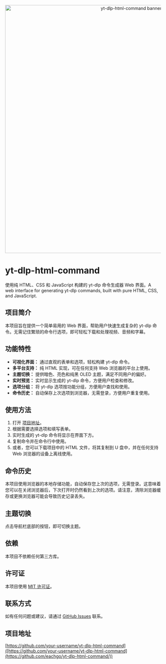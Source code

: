 
<p align="center">
  <img src="your-gif-image-url.gif" alt="yt-dlp-html-command banner" width="800">
</p>

# yt-dlp-html-command

使用纯 HTML、CSS 和 JavaScript 构建的 yt-dlp 命令生成器 Web 界面。A web interface for generating yt-dlp commands, built with pure HTML, CSS, and JavaScript.

## 项目简介

本项目旨在提供一个简单易用的 Web 界面，帮助用户快速生成复杂的 yt-dlp 命令。无需记住繁琐的命令行选项，即可轻松下载和处理视频、音频和字幕。

## 功能特性

* **可视化界面：** 通过直观的表单和选项，轻松构建 yt-dlp 命令。
* **多平台支持：** 纯 HTML 实现，可在任何支持 Web 浏览器的平台上使用。
* **主题切换：** 提供暗色、亮色和纯黑 OLED 主题，满足不同用户的偏好。
* **实时预览：** 实时显示生成的 yt-dlp 命令，方便用户检查和修改。
* **选项分组：** 将 yt-dlp 选项按功能分组，方便用户查找和使用。
* **命令历史：** 自动保存上次选项到浏览器，无需登录，方便用户重复使用。

## 使用方法

1.  打开 [项目地址](https://eachgo.github.io/yt-dlp-html-command/yt-dlp-html-command.html)。
2.  根据需要选择选项和填写表单。
3.  实时生成的 yt-dlp 命令将显示在界面下方。
4.  复制命令并在命令行中使用。
5.  或者，您可以下载项目中的 HTML 文件，将其复制到 U 盘中，并在任何支持 Web 浏览器的设备上离线使用。

## 命令历史

本项目使用浏览器的本地存储功能，自动保存您上次的选项，无需登录。这意味着您可以在关闭浏览器后，下次打开时仍然看到上次的选项。请注意，清除浏览器缓存或更换浏览器可能会导致历史记录丢失。

## 主题切换

点击导航栏底部的按钮，即可切换主题。

## 依赖

本项目不依赖任何第三方库。

## 许可证

本项目使用 [MIT 许可证](https://opensource.org/licenses/MIT)。

## 联系方式

如有任何问题或建议，请通过 [GitHub Issues](https://github.com/eachgo/yt-dlp-html-command/issues) 联系。

## 项目地址

[https://github.com/your-username/yt-dlp-html-command]([https://github.com/your-username/yt-dlp-html-command](https://github.com/eachgo/yt-dlp-html-command/))
